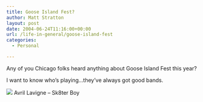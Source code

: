 ```yaml
---
title: Goose Island Fest?
author: Matt Stratton
layout: post
date: 2004-06-24T11:16:00+00:00
url: /life-in-general/goose-island-fest
categories:
  - Personal

---
```

Any of you Chicago folks heard anything about Goose Island Fest this year?

I want to know who&#8217;s playing&#8230;they&#8217;ve always got good bands.

[![][1]][2] Avril Lavigne &#8211; Sk8ter Boy</span>

 [1]: https://ax.phobos.apple.com.edgesuite.net/images/iTunes.gif
 [2]: https://www.itunes.com